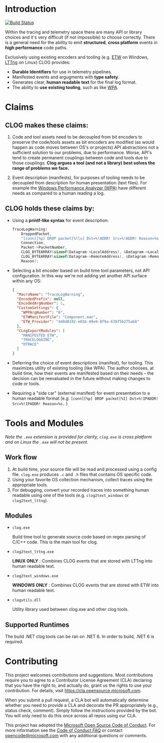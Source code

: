 # Introduction

[![Build Status](https://dev.azure.com/ms/CLOG/_apis/build/status/CI?branchName=main)](https://dev.azure.com/ms/CLOG/_build/latest?definitionId=373&branchName=main)

Within the tracing and telemetry space there are many API or library choices and it's very difficult (if not impossible) to choose correctly. There is a general need for the ability to emit **structured**, **cross platform** events in **high performance** code paths.

Exclusively using existing encoders and tooling (e.g. [ETW](https://docs.microsoft.com/en-us/windows/win32/etw/event-tracing-portal) on Windows, [LTTng](https://lttng.org/) on Linux) CLOG provides:

* **Durable Identifiers** for use in telemetry pipelines.
* Manifested events and argugments with **type safety**.
* Generates clear, **human readable text** for the final log format.
* The ability to **use existing tooling**, such as like [WPA](https://docs.microsoft.com/en-us/windows-hardware/test/wpt/windows-performance-analyzer).

# Claims

## CLOG makes these claims:

1. Code and tool assets need to be decoupled from bit encoders to preserve the code/tools assets as bit encoders are modified (as would happen as code moves between OS's or projects)
API abstractions not a sufficient solution to our problems, due to performance. Worse, API's tend to create permanent couplings between code and tools due to those couplings.
**Clog argues a tool (and not a library) best solves the range of problems we face.**

2. Event description (manifests), for purposes of tooling needs to be decoupled from description for human presentation (text files). For example the [Windows Performance Analyzer (WPA)](https://docs.microsoft.com/en-us/windows-hardware/test/wpt/windows-performance-analyzer) have different needs as compared to a human reading a log.

## CLOG holds these claims by:

* Using a **printf-like syntax** for event description:
    ```cpp
    TraceLogWarning(
        DroppedPacket,
        "[conn][%p] DROP packet[%llu] Dst=%!ADDR! Src=%!ADDR! Reason=%s.",
        Connection,
        Packet->PacketNumber,
        CLOG_BYTEARRAY(sizeof(Datagram->LocalAddress), &Datagram->LocalAddress),
        CLOG_BYTEARRAY(sizeof(Datagram->RemoteAddress), &Datagram->RemoteAddress),
        Reason);
    ```

* Selecting a bit encoder based on build time tool parameters, not API configuration. In this way we're not adding yet another API surface within any OS:
    ```json
    {
      "MacroName": "TraceLogWarning",
      "EncodedPrefix": null,
      "EncodedArgNumber": 1,
      "CustomSettings": {
        "WPPArgNumber": "0",
        "ETWManifestFile": "Component.man",
        "ETW_Provider": "440d0192-e016-49e9-8f9a-639f5b275ab0"
      },
      "CLogExportModules": [
        "MANIFESTED_ETW",
        "TRACELOGGING",
        "DTRACE"
      ]
    }
    ```

* Deferring the choice of event descriptions (manifest), for tooling. This maximizes utility of existing tooling (like WPA). The author chooses, at build time, how their events are manifested based on their needs – the decision can be reevaluated in the future without making changes to code or tools.

* Requiring a "side car" (external manifest) for event presentation to a human readable format (e.g. `[conn][%p] DROP packet[%I] Dst=%!IPADDR! Src=%!IPADDR! Reason=%s.` )

# Tools and Modules

*Note the `.exe` extension is provided for clarity, `clog.exe` is cross platform and on Linux the `.exe` will not be present.*

## Work flow

1. At build time, your source file will be read and processed using a config file. `clog.exe` produces `.c` and `.h` files that contains OS specific code.
2. Using your favorite OS collection mechanism, collect traces using the appropriate tools.
3. For debugging, convert your recorded traces into something human readable using one of the tools (e.g. `clog2text_windows` or `clog2text_lttng`).

## Modules

* `clog.exe`

    Build time tool to generate source code based on regex parsing of C/C++ code.  This is the main tool for clog.

* `clog2text_lttng.exe`

    **LINUX ONLY** : Combines CLOG events that are stored with LTTng into human readable text.

* `clog2text_windows.exe`

    **WINDOWS ONLY** : Combines CLOG events that are stored with ETW into human readable text.

* `clogutils.dll`

    Utility library used between clog.exe and other clog tools.

## Supported Runtimes

The build .NET clog tools can be ran on .NET 6. In order to build, .NET 6 is required.

# Contributing

This project welcomes contributions and suggestions.  Most contributions require you to agree to a Contributor License Agreement (CLA) declaring that you have the right to, and actually do, grant us the rights to use your contribution. For details, visit https://cla.opensource.microsoft.com.

When you submit a pull request, a CLA bot will automatically determine whether you need to provide a CLA and decorate the PR appropriately (e.g., status check, comment). Simply follow the instructions provided by the bot. You will only need to do this once across all repos using our CLA.

This project has adopted the [Microsoft Open Source Code of Conduct](https://opensource.microsoft.com/codeofconduct/). For more information see the [Code of Conduct FAQ](https://opensource.microsoft.com/codeofconduct/faq/) or contact [opencode@microsoft.com](mailto:opencode@microsoft.com) with any additional questions or comments.
